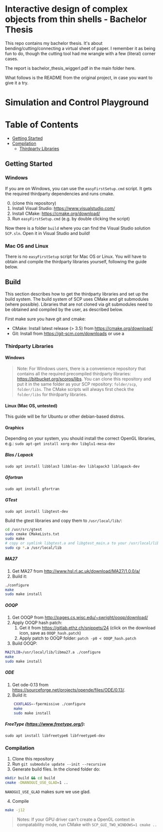 # Interactive design of complex objects from thin shells - Bachelor Thesis

This repo contains my bachelor thesis. It's about bending/cutting/connecting a virtual sheet of paper. I remember it as being fun to do, though the cutting tool had me wrangle with a few (literal) corner cases.

The report is bachelor_thesis_wiggerl.pdf in the main folder here.

What follows is the README from the original project, in case you want to give it a try.

# Simulation and Control Playground

# Table of Contents
- [Getting Started](#getting-started)
- [Compilation](#compilation)
  - [Thirdparty Libraries](#thirdparty-libraries)

## Getting Started
### Windows
If you are on Windows, you can use the `easyFirstSetup.cmd` script. It gets the required thirdparty dependencies and runs cmake.

0. (clone this repository)
1. Install Visual Studio: https://www.visualstudio.com/
2. Install CMake: https://cmake.org/download/
3. Run `easyFirstSetup.cmd` (e.g. by double clicking the script)

Now there is a folder `build` where you can find the Visual Studio solution `SCP.sln`. Open it in Visual Studio and build!

### Mac OS and Linux
There is no `easyFirstSetup` script for Mac OS or Linux. You will have to obtain and compile the thirdparty libraries yourself, following the guide below.

## Build
This section describes how to get the thirdparty libraries and set up the build system. The build system of SCP uses CMake and git submodules (where possible). Libraries that are not cloned via git submodules need to be obtained and compiled by the user, as described below.

First make sure you have git and cmake:

- CMake: Install latest release (> 3.5) from https://cmake.org/download/
- Git: Install from https://git-scm.com/downloads or use a 

### Thirdparty Libraries

#### Windows
> Note: For Windows users, there is a convenience repository that contains all the required precompiled thirdparty libraries: https://bitbucket.org/scoros/libs. You can clone this repository and put it in the same folder as your SCP repository: `folder/scp`, `folder/libs`. The CMake scripts will always first check the `folder/libs` for thirdparty libraries.

#### Linux (Mac OS, untested)
This guide will be for Ubuntu or other debian-based distros.

#### Graphics
Depending on your system, you should install the correct OpenGL libraries, e.g.:
`sudo apt-get install xorg-dev libglu1-mesa-dev`

##### Blas / Lapack
`sudo apt install libblas3 libblas-dev liblapack3 liblapack-dev`

##### Gfortran
`sudo apt install gfortran`

##### GTest
`sudo apt install libgtest-dev`

Build the gtest libraries and copy them to `/usr/local/lib/`:

```bash
cd /usr/src/gtest
sudo cmake CMakeLists.txt
sudo make
# copy or symlink libgtest.a and libgtest_main.a to your /usr/local/lib folder
sudo cp *.a /usr/local/lib
```

##### MA27
1. Get MA27 from http://www.hsl.rl.ac.uk/download/MA27/1.0.0/a/
2. Build it:

```bash
./configure
make 
sudo make install
```

##### OOQP
1. Get OOQP from http://pages.cs.wisc.edu/~swright/ooqp/download/
2. Apply OOQP hash patch:
   1. Get it from https://gitlab.ethz.ch/snippets/24 (click on the download icon, save as `OOQP_hash.patch`)
   2. Apply patch to OOQP folder: `patch -p0 < OOQP_hash.patch`
3. Build OOQP:

```bash
MA27LIB=/usr/local/lib/libma27.a ./configure
make
sudo make install
```

##### ODE
1. Get ode-0.13 from https://sourceforge.net/projects/opende/files/ODE/0.13/.
2. 	Build it:

```bash
 	CXXFLAGS=-fpermissive ./configure
   	make
   	sudo make install
```

##### FreeType  (https://www.freetype.org/):
`sudo apt install libfreetype6 libfreetype6-dev`

### Compilation
1. Clone this repository
2. Run `git submodule update --init --recursive`
3. Generate build files. In the cloned folder do:

```bash
mkdir build && cd build
cmake -DNANOGUI_USE_GLAD=1 ..
```

`NANOGUI_USE_GLAD` makes sure we use glad.

4. Compile

```bash
make -j12
```

> Notes: If your GPU driver can't create a OpenGL context in compatability mode, run CMake with `SCP_GUI_TWO_WINDOWS=1 cmake ..`
